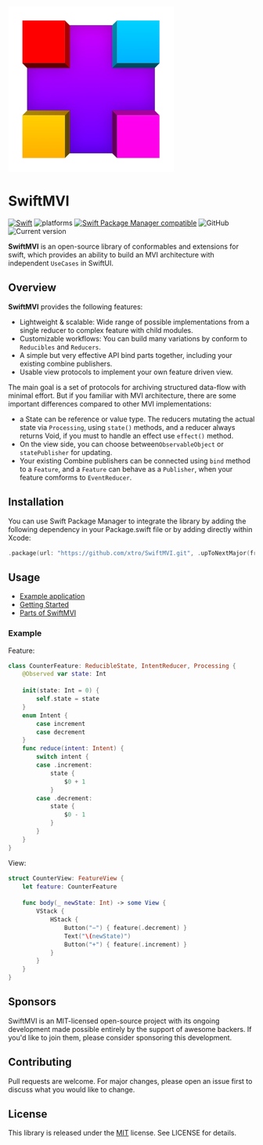 ![SwiftMVI Logo](./Documentation/SwiftMVI.docc/Resources/swiftmvi_icon_338@2x.png)
# SwiftMVI


[![Swift](https://github.com/xtro/SwiftMVI/actions/workflows/swift.yml/badge.svg?branch=main)](https://github.com/xtro/SwiftMVI/actions/workflows/swift.yml) ![platforms](https://img.shields.io/badge/platform-iOS%20%7C%20watchOS%20%7C%20tvOS%20%7C%20macOS-333333) [![Swift Package Manager compatible](https://img.shields.io/badge/Swift%20Package%20Manager-compatible-brightgreen.svg)](https://github.com/apple/swift-package-manager) ![GitHub](https://img.shields.io/github/license/xtro/SwiftMVI) ![Current version](https://img.shields.io/github/v/tag/xtro/SwiftMVI)

**SwiftMVI** is an open-source library of conformables and extensions for swift, which provides an ability to build an MVI architecture with independent ``UseCases`` in SwiftUI.

## Overview

**SwiftMVI** provides the following features:
- Lightweight & scalable: Wide range of possible implementations from a single reducer to complex feature with child modules.
- Customizable workflows: You can build many variations by conform to ``Reducibles`` and ``Reducers``.
- A simple but very effective API bind parts together, including your existing combine publishers.
- Usable view protocols to implement your own feature driven view.

The main goal is a set of protocols for archiving structured data-flow with minimal effort.
But if you familiar with MVI architecture, there are some important differences compared to other MVI implementations:

- a State can be reference or value type. The reducers mutating the actual state via `Processing`, using `state()` methods, and a reducer always returns Void, if you must to handle an effect use `effect()` method.
- On the view side, you can choose between`ObservableObject` or `statePublisher` for updating.
- Your existing Combine publishers can be connected using `bind` method to a ``Feature``, and a ``Feature`` can behave as a `Publisher`, when your feature comforms to `EventReducer`.

## Installation
You can use Swift Package Manager to integrate the library by adding the following dependency in your Package.swift file or by adding directly within Xcode:

```swift
.package(url: "https://github.com/xtro/SwiftMVI.git", .upToNextMajor(from: "0.2.0"))
```

## Usage
- [Example application](https://github.com/xtro/SwiftMVI-Examples)
- [Getting Started](Documentation/SwiftMVI.docc/Getting_Started.md)
- [Parts of SwiftMVI](Documentation/SwiftMVI.docc/Parts.md)

### Example

Feature:

```swift
class CounterFeature: ReducibleState, IntentReducer, Processing {
    @Observed var state: Int
    
    init(state: Int = 0) {
        self.state = state
    }
    enum Intent {
        case increment
        case decrement
    }
    func reduce(intent: Intent) {
        switch intent {
        case .increment:
            state {
                $0 + 1
            }
        case .decrement:
            state {
                $0 - 1
            }
        }
    }
}
```

View:

```swift
struct CounterView: FeatureView {
    let feature: CounterFeature
    
    func body(_ newState: Int) -> some View {
        VStack {
            HStack {
                Button("−") { feature(.decrement) }
                Text("\(newState)")
                Button("+") { feature(.increment) }
            }
        }
    }
}
```

## Sponsors
SwiftMVI is an MIT-licensed open-source project with its ongoing development made possible entirely by the support of awesome backers. If you'd like to join them, please consider sponsoring this development.

## Contributing
Pull requests are welcome. For major changes, please open an issue first to discuss what you would like to change.

## License
This library is released under the [MIT](https://choosealicense.com/licenses/mit/) license. See LICENSE for details.

